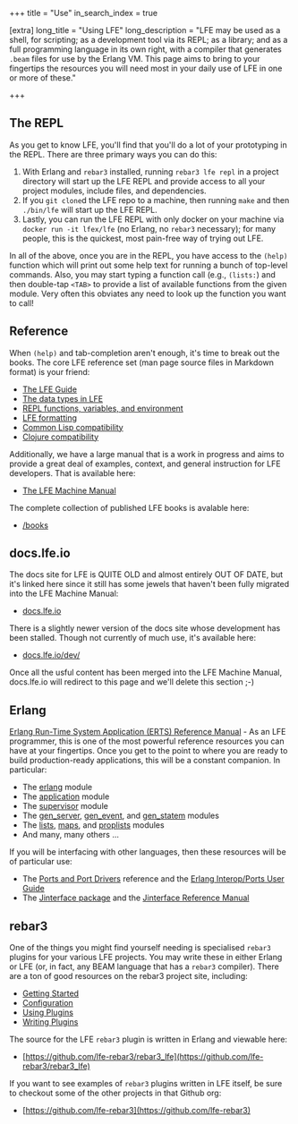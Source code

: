 +++
title = "Use"
in_search_index = true

[extra]
long_title = "Using LFE"
long_description = "LFE may be used as a shell, for scripting; as a development tool via its REPL; as a library; and as a full programming language in its own right, with a compiler that generates `.beam` files for use by the Erlang VM. This page aims to bring to your fingertips the resources you will need most in your daily use of LFE in one or more of these."

+++

## The REPL

As you get to know LFE, you'll find that you'll do a lot of your prototyping in the REPL. There are three primary ways you can do this:

1. With Erlang and `rebar3` installed, running `rebar3 lfe repl` in a project directory will start up the LFE REPL and provide access to all your project modules, include files, and dependencies.
1. If you `git clone`d the LFE repo to a machine, then running `make` and then `./bin/lfe` will start up the LFE REPL.
1. Lastly, you can run the LFE REPL with only docker on your machine via `docker run -it lfex/lfe` (no Erlang, no `rebar3` necessary); for many people, this is the quickest, most pain-free way of trying out LFE.

In all of the above, once you are in the REPL, you have access to the `(help)` function which will print out some help text for running a bunch of top-level commands. Also, you may start typing a function call (e.g., `(lists:`) and then double-tap `<TAB>` to provide a list of available functions from the given module. Very often this obviates any need to look up the function you want to call!

## Reference

When `(help)` and tab-completion aren't enough, it's time to break out the books. The core LFE reference set (man page source files in Markdown format) is your friend:

* [The LFE Guide](https://github.com/lfe/lfe/blob/develop/doc/src/lfe_guide.7.md)
* [The data types in LFE](https://github.com/lfe/lfe/blob/develop/doc/src/lfe_types.7.md)
* [REPL functions, variables, and environment](https://github.com/lfe/lfe/blob/develop/doc/src/lfe.1.md)
* [LFE formatting](https://github.com/lfe/lfe/blob/develop/doc/src/lfe_io.3.md)
* [Common Lisp compatibility](https://github.com/lfe/lfe/blob/develop/doc/src/lfe_cl.3.md)
* [Clojure compatibility](https://github.com/lfe/lfe/blob/develop/doc/src/lfe_clj.3.md)

Additionally, we have a large manual that is a work in progress and aims to provide a great deal of examples, context, and general instruction for LFE developers. That is available here:

* [The LFE Machine Manual](https://lfe.io/books/chinenual)

The complete collection of published LFE books is avalable here:

* [/books](https://lfe.io/books)

## docs.lfe.io

The docs site for LFE is QUITE OLD and almost entirely OUT OF DATE, but it's linked here since it still has some jewels that haven't been fully migrated into the LFE Machine Manual:

* [docs.lfe.io](https://docs.lfe.io)

There is a slightly newer version of the docs site whose development has been stalled. Though not currently of much use, it's available here:

* [docs.lfe.io/dev/](https://docs.lfe.io/dev/index.html)


Once all the usful content has been merged into the LFE Machine Manual, docs.lfe.io will redirect to this page and we'll delete this section ;-)

## Erlang

[Erlang Run-Time System Application (ERTS) Reference Manual](http://erlang.org/doc/apps/erts/index.html) - As an LFE programmer, this is one of the most powerful reference resources you can have at your fingertips. Once you get to the point to where you are ready to build production-ready applications, this will be a constant companion. In particular:

* The [erlang](http://erlang.org/doc/man/erlang.html) module
* The [application](http://erlang.org/doc/man/application.html) module
* The [supervisor](http://erlang.org/doc/man/supervisor.html) module
* The [gen_server](http://erlang.org/doc/man/gen_server.html), [gen_event](http://erlang.org/doc/man/gen_event.html), and [gen_statem](http://erlang.org/doc/man/gen_statem.html) modules
* The [lists](http://erlang.org/doc/man/lists.html), [maps](http://erlang.org/doc/man/maps.html), and [proplists](http://erlang.org/doc/man/proplists.html) modules
* And many, many others ...

If you will be interfacing with other languages, then these resources will be of particular use:

* The [Ports and Port Drivers](https://erlang.org/doc/reference_manual/ports.html) reference and the [Erlang Interop/Ports User Guide](http://erlang.org/doc/tutorial/c_port.html)
* The [Jinterface package](http://erlang.org/doc/apps/jinterface/jinterface_users_guide.html) and the [Jinterface Reference Manual](http://erlang.org/doc/apps/jinterface/index.html)

## rebar3

One of the things you might find yourself needing is specialised `rebar3` plugins for your various LFE projects. You may write these in either Erlang or LFE (or, in fact, any BEAM language that has a `rebar3` compiler). There are a ton of good resources on the rebar3 project site, including:

* [Getting Started](https://www.rebar3.org/docs/getting-started)
* [Configuration](https://www.rebar3.org/docs/configuration)
* [Using Plugins](https://rebar3.org/docs/configuration/plugins/)
* [Writing Plugins](https://rebar3.org/docs/tutorials/building_plugins/)

The source for the LFE `rebar3` plugin is written in Erlang and viewable here:

* [https://github.com/lfe-rebar3/rebar3_lfe](https://github.com/lfe-rebar3/rebar3_lfe)

If you want to see examples of `rebar3` plugins written in LFE itself, be sure to checkout some of the other projects in that Github org:

* [https://github.com/lfe-rebar3](https://github.com/lfe-rebar3)
